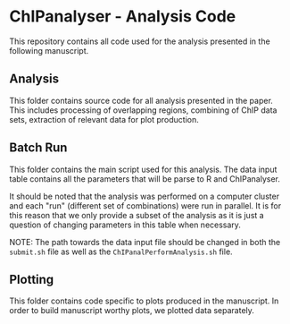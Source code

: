 # ChIPanalyser - Analysis Code

This repository contains all code used for the analysis presented in the following manuscript.


## Analysis 

This folder contains source code for all analysis presented in the paper. This includes processing of overlapping regions, combining of ChIP data sets, extraction of relevant data for plot production.

## Batch Run 

This folder contains the main script used for this analysis. The data input table contains all the parameters that will be parse to R and ChIPanalyser. 

It should be noted that the analysis was performed on a computer cluster and each "run" (different set of combinations) were run in parallel. It is for this reason that we only provide a subset of the analysis as it is just a question of changing parameters in this table when necessary.


NOTE: The path towards the data input file should be changed in both the `submit.sh` file as well as the `ChIPanalPerformAnalysis.sh` file.  


## Plotting 

This folder contains code specific to plots produced in the manuscript. In order to build manuscript worthy plots, we plotted data separately. 